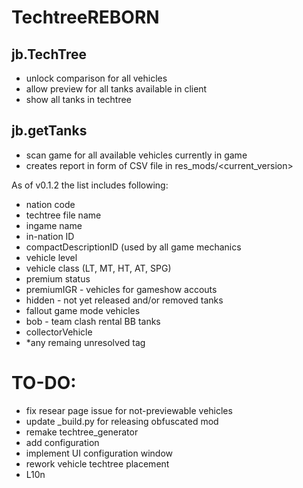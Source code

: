 # TechtreeREBORN

## jb.TechTree
- unlock comparison for all vehicles
- allow preview for all tanks available in client
- show all tanks in techtree

## jb.getTanks
- scan game for all available vehicles currently in game
- creates report in form of CSV file in res_mods/<current_version>

As of v0.1.2 the list includes following:
- nation code
- techtree file name
- ingame name
- in-nation ID
- compactDescriptionID (used by all game mechanics
- vehicle level
- vehicle class (LT, MT, HT, AT, SPG)
- premium status
- premiumIGR - vehicles for gameshow accouts
- hidden - not yet released and/or removed tanks
- fallout game mode vehicles
- bob - team clash rental BB tanks
- collectorVehicle
- *any remaing unresolved tag

# TO-DO:
 - fix resear page issue for not-previewable vehicles
 - update _build.py for releasing obfuscated mod
 - remake techtree_generator
 - add configuration
 - implement UI configuration window
 - rework vehicle techtree placement 
 - L10n


